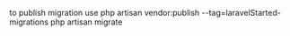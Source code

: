 to publish migration use 
php artisan vendor:publish --tag=laravelStarted-migrations
php artisan migrate


